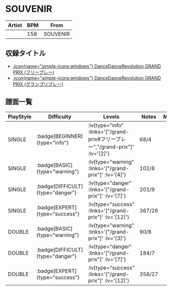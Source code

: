 # SOUVENIR

|Artist|BPM|From|
|------|---|----|
||158|SOUVENIR|

## 収録タイトル

- [ :icon{name="simple-icons:windows"} DanceDanceRevolution GRAND PRIX (フリープレー)](/grand-prix#フリープレー)
- [ :icon{name="simple-icons:windows"} DanceDanceRevolution GRAND PRIX (グランプリプレー)](/grand-prix)

## 譜面一覧

|PlayStyle|Difficulty|Levels|Notes|Movie|
|---------|----------|------|-----|-----|
|SINGLE| :badge[BEGINNER]{type="info"} | :lv{type="info" :links='["/grand-prix#フリープレー","/grand-prix"]' :lv='[2]'} |68/4||
|SINGLE| :badge[BASIC]{type="warning"} | :lv{type="warning" :links='["/grand-prix"]' :lv='[4]'} |102/8||
|SINGLE| :badge[DIFFICULT]{type="danger"} | :lv{type="danger" :links='["/grand-prix"]' :lv='[7]'} |201/9||
|SINGLE| :badge[EXPERT]{type="success"} | :lv{type="success" :links='["/grand-prix"]' :lv='[12]'} |367/26||
|DOUBLE| :badge[BASIC]{type="warning"} | :lv{type="warning" :links='["/grand-prix"]' :lv='[3]'} |90/8||
|DOUBLE| :badge[DIFFICULT]{type="danger"} | :lv{type="danger" :links='["/grand-prix"]' :lv='[7]'} |184/7||
|DOUBLE| :badge[EXPERT]{type="success"} | :lv{type="success" :links='["/grand-prix"]' :lv='[12]'} |358/27||
